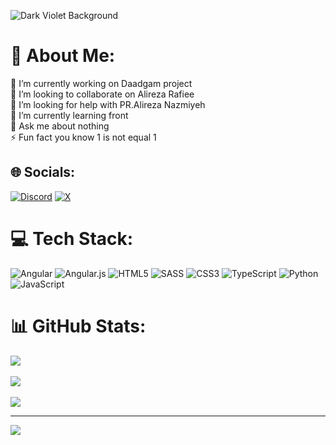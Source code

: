 ![Dark Violet Background](https://via.placeholder.com/1200x600/4B0082/FFFFFF?text=Your+GitHub+Profile)  

# 💫 About Me:  
🔭 I’m currently working on Daadgam project<br>👯 I’m looking to collaborate on Alireza Rafiee<br>🤝 I’m looking for help with PR.Alireza Nazmiyeh <br>🌱 I’m currently learning front<br>💬 Ask me about nothing<br>⚡ Fun fact you know 1 is not equal 1  

## 🌐 Socials:  
[![Discord](https://img.shields.io/badge/Discord-%237289DA.svg?logo=discord&logoColor=white)](https://discord.gg/sina_r82) [![X](https://img.shields.io/badge/X-black.svg?logo=X&logoColor=white)](https://x.com/SinaRah90529536)   

# 💻 Tech Stack:  
![Angular](https://img.shields.io/badge/angular-%23DD0031.svg?style=for-the-badge&logo=angular&logoColor=white) ![Angular.js](https://img.shields.io/badge/angular.js-%23E23237.svg?style=for-the-badge&logo=angularjs&logoColor=white) ![HTML5](https://img.shields.io/badge/html5-%23E34F26.svg?style=for-the-badge&logo=html5&logoColor=white) ![SASS](https://img.shields.io/badge/SASS-hotpink.svg?style=for-the-badge&logo=SASS&logoColor=white) ![CSS3](https://img.shields.io/badge/css3-%231572B6.svg?style=for-the-badge&logo=css3&logoColor=white) ![TypeScript](https://img.shields.io/badge/typescript-%23007ACC.svg?style=for-the-badge&logo=typescript&logoColor=white) ![Python](https://img.shields.io/badge/python-3670A0?style=for-the-badge&logo=python&logoColor=ffdd54) ![JavaScript](https://img.shields.io/badge/javascript-%23323330.svg?style=for-the-badge&logo=javascript&logoColor=%23F7DF1E)  

# 📊 GitHub Stats:  
![](https://github-readme-stats.vercel.app/api?username=Sina-r-b&theme=dark&hide_border=false&include_all_commits=true&count_private=true)<br/>  
![](https://github-readme-streak-stats.herokuapp.com/?user=Sina-r-b&theme=dark&hide_border=false)<br/>  
![](https://github-readme-stats.vercel.app/api/top-langs/?username=Sina-r-b&theme=dark&hide_border=false&include_all_commits=true&count_private=true&layout=compact)  

---  
[![](https://visitcount.itsvg.in/api?id=Sina-r-b&icon=0&color=0)](https://visitcount.itsvg.in)  

<!-- Proudly created with GPRM ( https://gprm.itsvg.in ) -->
